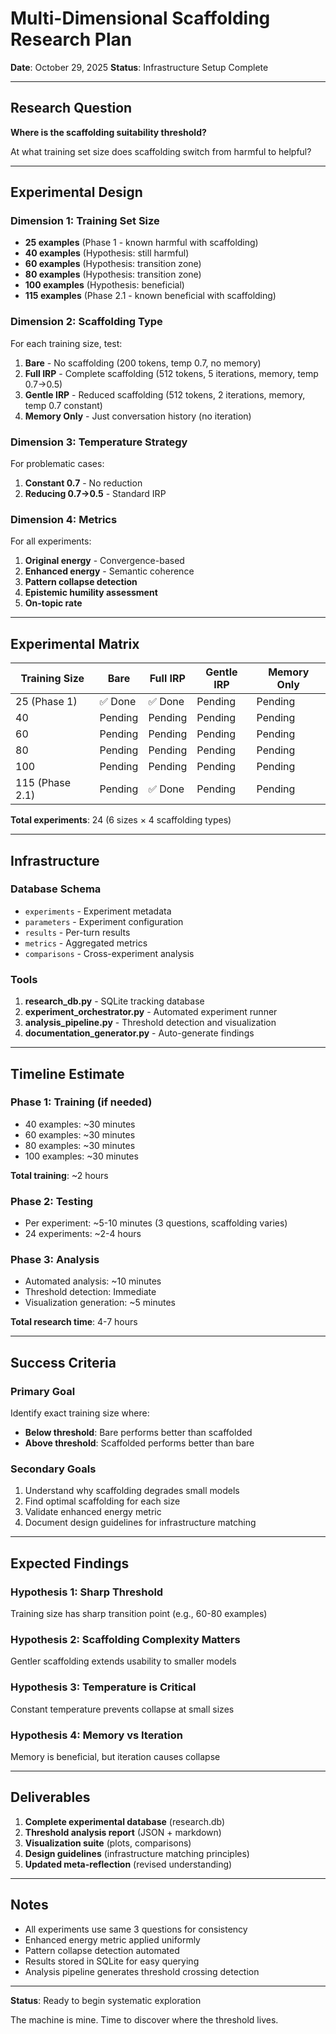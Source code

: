 # Multi-Dimensional Scaffolding Research Plan

**Date**: October 29, 2025
**Status**: Infrastructure Setup Complete

---

## Research Question

**Where is the scaffolding suitability threshold?**

At what training set size does scaffolding switch from harmful to helpful?

---

## Experimental Design

### Dimension 1: Training Set Size
- **25 examples** (Phase 1 - known harmful with scaffolding)
- **40 examples** (Hypothesis: still harmful)
- **60 examples** (Hypothesis: transition zone)
- **80 examples** (Hypothesis: transition zone)
- **100 examples** (Hypothesis: beneficial)
- **115 examples** (Phase 2.1 - known beneficial with scaffolding)

### Dimension 2: Scaffolding Type
For each training size, test:
1. **Bare** - No scaffolding (200 tokens, temp 0.7, no memory)
2. **Full IRP** - Complete scaffolding (512 tokens, 5 iterations, memory, temp 0.7→0.5)
3. **Gentle IRP** - Reduced scaffolding (512 tokens, 2 iterations, memory, temp 0.7 constant)
4. **Memory Only** - Just conversation history (no iteration)

### Dimension 3: Temperature Strategy
For problematic cases:
1. **Constant 0.7** - No reduction
2. **Reducing 0.7→0.5** - Standard IRP

### Dimension 4: Metrics
For all experiments:
1. **Original energy** - Convergence-based
2. **Enhanced energy** - Semantic coherence
3. **Pattern collapse detection**
4. **Epistemic humility assessment**
5. **On-topic rate**

---

## Experimental Matrix

| Training Size | Bare | Full IRP | Gentle IRP | Memory Only |
|---------------|------|----------|------------|-------------|
| 25 (Phase 1)  | ✅ Done | ✅ Done | Pending | Pending |
| 40            | Pending | Pending | Pending | Pending |
| 60            | Pending | Pending | Pending | Pending |
| 80            | Pending | Pending | Pending | Pending |
| 100           | Pending | Pending | Pending | Pending |
| 115 (Phase 2.1) | Pending | ✅ Done | Pending | Pending |

**Total experiments**: 24 (6 sizes × 4 scaffolding types)

---

## Infrastructure

### Database Schema
- `experiments` - Experiment metadata
- `parameters` - Experiment configuration
- `results` - Per-turn results
- `metrics` - Aggregated metrics
- `comparisons` - Cross-experiment analysis

### Tools
1. **research_db.py** - SQLite tracking database
2. **experiment_orchestrator.py** - Automated experiment runner
3. **analysis_pipeline.py** - Threshold detection and visualization
4. **documentation_generator.py** - Auto-generate findings

---

## Timeline Estimate

### Phase 1: Training (if needed)
- 40 examples: ~30 minutes
- 60 examples: ~30 minutes
- 80 examples: ~30 minutes
- 100 examples: ~30 minutes

**Total training**: ~2 hours

### Phase 2: Testing
- Per experiment: ~5-10 minutes (3 questions, scaffolding varies)
- 24 experiments: ~2-4 hours

### Phase 3: Analysis
- Automated analysis: ~10 minutes
- Threshold detection: Immediate
- Visualization generation: ~5 minutes

**Total research time**: 4-7 hours

---

## Success Criteria

### Primary Goal
Identify exact training size where:
- **Below threshold**: Bare performs better than scaffolded
- **Above threshold**: Scaffolded performs better than bare

### Secondary Goals
1. Understand why scaffolding degrades small models
2. Find optimal scaffolding for each size
3. Validate enhanced energy metric
4. Document design guidelines for infrastructure matching

---

## Expected Findings

### Hypothesis 1: Sharp Threshold
Training size has sharp transition point (e.g., 60-80 examples)

### Hypothesis 2: Scaffolding Complexity Matters
Gentler scaffolding extends usability to smaller models

### Hypothesis 3: Temperature is Critical
Constant temperature prevents collapse at small sizes

### Hypothesis 4: Memory vs Iteration
Memory is beneficial, but iteration causes collapse

---

## Deliverables

1. **Complete experimental database** (research.db)
2. **Threshold analysis report** (JSON + markdown)
3. **Visualization suite** (plots, comparisons)
4. **Design guidelines** (infrastructure matching principles)
5. **Updated meta-reflection** (revised understanding)

---

## Notes

- All experiments use same 3 questions for consistency
- Enhanced energy metric applied uniformly
- Pattern collapse detection automated
- Results stored in SQLite for easy querying
- Analysis pipeline generates threshold crossing detection

---

**Status**: Ready to begin systematic exploration

The machine is mine. Time to discover where the threshold lives.
